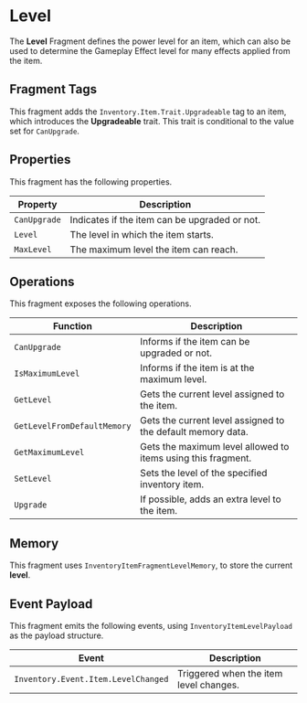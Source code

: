 # Level
<primary-label ref="inventory"/>

The **Level** Fragment defines the power level for an item, which can also be used to determine the Gameplay Effect
level for many effects applied from the item.

## Fragment Tags
This fragment adds the `Inventory.Item.Trait.Upgradeable` tag to an item, which introduces the **Upgradeable** trait.
This trait is conditional to the value set for `CanUpgrade`.

## Properties
This fragment has the following properties.

| Property     | Description                                   |
|--------------|-----------------------------------------------|
| `CanUpgrade` | Indicates if the item can be upgraded or not. |
| `Level`      | The level in which the item starts.           |
| `MaxLevel`   | The maximum level the item can reach.         |

## Operations
This fragment exposes the following operations.

| Function                    | Description                                                  |
|-----------------------------|--------------------------------------------------------------|
| `CanUpgrade`                | Informs if the item can be upgraded or not.                  |
| `IsMaximumLevel`            | Informs if the item is at the maximum level.                 |
| `GetLevel`                  | Gets the current level assigned to the item.                 |
| `GetLevelFromDefaultMemory` | Gets the current level assigned to the default memory data.  |
| `GetMaximumLevel`           | Gets the maximum level allowed to items using this fragment. |
| `SetLevel`                  | Sets the level of the specified inventory item.              |
| `Upgrade`                   | If possible, adds an extra level to the item.                |

## Memory
This fragment uses `InventoryItemFragmentLevelMemory`, to store the current **level**.

## Event Payload
This fragment emits the following events, using `InventoryItemLevelPayload` as the payload structure.

| Event                               | Description                            |
|-------------------------------------|----------------------------------------|
| `Inventory.Event.Item.LevelChanged` | Triggered when the item level changes. |
